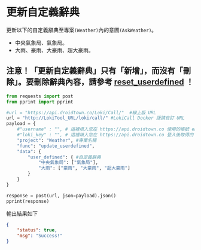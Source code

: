 # 更新自定義辭典

更新以下的自定義辭典至專案`(Weather)`內的意圖`(AskWeather)`。

- 中央氣象局、氣象局。
- 大雨、豪雨、大豪雨、超大豪雨。

## 注意！「更新自定義辭典」只有「新增」，而沒有「刪除」。要刪除辭典內容，請參考 [reset_userdefined](https://github.com/Droidtown/LokiTool_Doc/blob/main/LokiCall/Func_Reset_Userdefined.md) ！

```python
from requests import post
from pprint import pprint

#url = "https://api.droidtown.co/Loki/Call/"  #線上版 URL
url = "http://LokiTool_URL/loki/call/" #LokiCall Docker 版請自訂 URL
payload = {
    #"username" : "", # 這裡填入您在 https://api.droidtown.co 使用的帳號 email。     Docker 版不需要此參數！
    #"loki_key" : "", # 這裡填入您在 https://api.droidtown.co 登入後取得的 loki_key。 Docker 版不需要此參數！
    "project": "Weather", #專案名稱
    "func": "update_userdefined",
    "data": {
        "user_defined": { #自定義辭典
            "中央氣象局": ["氣象局"],
            "大雨": ["豪雨", "大豪雨", "超大豪雨"]
        }
    }
}

response = post(url, json=payload).json()
pprint(response)
```

輸出結果如下

```json
{
    "status": true,
    "msg": "Success!"
}
```
